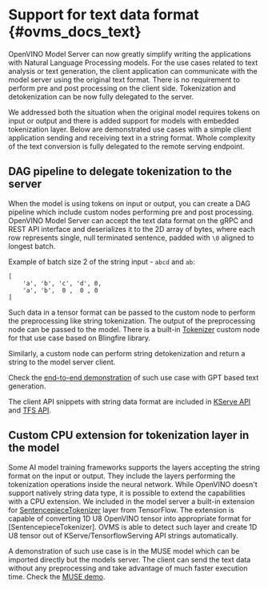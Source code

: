 # Support for text data format {#ovms_docs_text}

OpenVINO Model Server can now greatly simplify writing the applications with Natural Language Processing models. For the use cases related to text analysis or text generation, the client application can communicate with the model server using the original text format. There is no requirement to perform pre and post processing on the client side. Tokenization and detokenization can be now fully delegated to the server.

We addressed both the situation when the original model requires tokens on input or output and there is added support for models with embedded tokenization layer. Below are demonstrated use cases with a simple client application sending and receiving text in a string format. Whole complexity of the text conversion is fully delegated to the remote serving endpoint.


## DAG pipeline to delegate tokenization to the server
When the model is using tokens on input or output, you can create a DAG pipeline which include custom nodes performing pre and post processing.
OpenVINO Model Server can accept the text data format on the gRPC and REST API interface and deserializes it to the 2D array of bytes, where each row represents single, null terminated sentence, padded with `\0` aligned to longest batch.

Example of batch size 2 of the string input - `abcd` and `ab`:
```
[
    'a', 'b', 'c', 'd', 0,
    'a', 'b',  0 ,  0 , 0
]
```
Such data in a tensor format can be passed to the custom node to perform the preprocessing like string tokenization. The output of the preprocessing node can be passed to the model.
There is a built-in [Tokenizer](https://github.com/openvinotoolkit/model_server/tree/releases/2023/1/src/custom_nodes/tokenizer) custom node for that use case based on Blingfire library.

Similarly, a custom node can perform string detokenization and return a string to the model server client.

Check the [end-to-end demonstration](../demos/gptj_causal_lm/python/README.md) of such use case with GPT based text generation.

The client API snippets with string data format are included in [KServe API](./clients_kfs.md) and [TFS API](./clients_tfs.md).


## Custom CPU extension for tokenization layer in the model

Some AI model training frameworks supports the layers accepting the string format on the input or output. They include the layers performing the tokenization operations inside the neural network.
While OpenVINO doesn't support natively string data type, it is possible to extend the capabilities with a CPU extension.
We included in the model server a built-in extension for [SentencepieceTokenizer](https://github.com/openvinotoolkit/openvino_contrib/tree/master/modules/custom_operations) layer from TensorFlow.
The extension is capable of converting 1D U8 OpenVINO tensor into appropriate format for [SentencepieceTokenizer]. OVMS is able to detect such layer and create 1D U8 tensor out of KServe/TensorflowServing API strings automatically.

A demonstration of such use case is in the MUSE model which can be imported directly but the models server. The client can send the text data without any preprocessing and take advantage of much faster execution time.
Check the [MUSE demo](../demos/universal-sentence-encoder/README.md).



